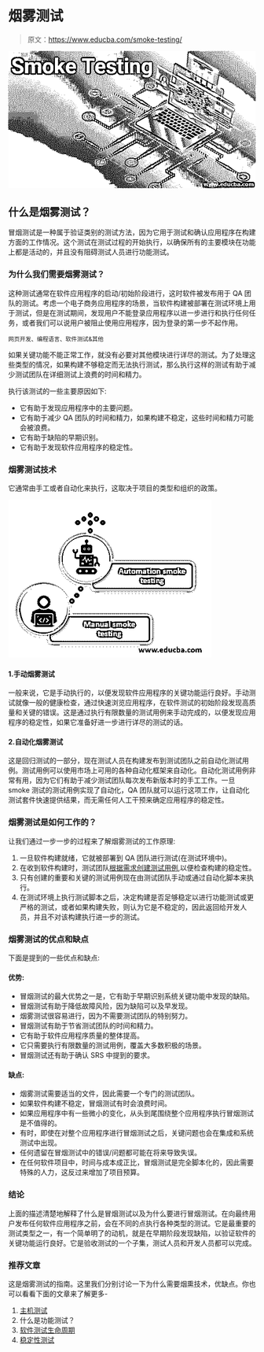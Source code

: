 # 烟雾测试

> 原文：<https://www.educba.com/smoke-testing/>

![Smoke Testing](img/cbb43d21b28e7e16560662e2df8ba6dd.png)



## 什么是烟雾测试？

冒烟测试是一种属于验证类别的测试方法，因为它用于测试和确认应用程序在构建方面的工作情况。这个测试在测试过程的开始执行，以确保所有的主要模块在功能上都是活动的，并且没有阻碍测试人员进行功能测试。

### 为什么我们需要烟雾测试？

这种测试通常在软件应用程序的启动/初始阶段进行，这时软件被发布用于 QA 团队的测试。考虑一个电子商务应用程序的场景，当软件构建被部署在测试环境上用于测试，但是在测试期间，发现用户不能登录应用程序以进一步进行和执行任何任务，或者我们可以说用户被阻止使用应用程序，因为登录的第一步不起作用。

<small>网页开发、编程语言、软件测试&其他</small>

如果关键功能不能正常工作，就没有必要对其他模块进行详尽的测试。为了处理这些类型的情况，如果构建不够稳定而无法执行测试，那么执行这样的测试有助于减少测试团队在详细测试上浪费的时间和精力。

执行该测试的一些主要原因如下:

*   它有助于发现应用程序中的主要问题。
*   它有助于减少 QA 团队的时间和精力，如果构建不稳定，这些时间和精力可能会被浪费。
*   它有助于缺陷的早期识别。
*   它有助于发现软件应用程序的稳定性。

### 烟雾测试技术

它通常由手工或者自动化来执行，这取决于项目的类型和组织的政策。

![Smoke Testing Techniques](img/c24f0b8d7d476d0a2cc86ce982227960.png)



#### 1.手动烟雾测试

一般来说，它是手动执行的，以便发现软件应用程序的关键功能运行良好。手动测试就像一般的健康检查，通过快速浏览应用程序，在软件测试的初始阶段发现高质量和关键的错误。这是通过执行有限数量的测试用例来手动完成的，以便发现应用程序的稳定性，如果它准备好进一步进行详尽的测试的话。

#### 2.自动化烟雾测试

这是回归测试的一部分，现在测试人员在构建发布到测试团队之前自动化测试用例。测试用例可以使用市场上可用的各种自动化框架来自动化。自动化测试用例非常有用，因为它们有助于减少测试团队每次发布新版本时的手工工作。一旦 smoke 测试的测试用例实现了自动化，QA 团队就可以运行这项工作，让自动化测试套件快速提供结果，而无需任何人工干预来确定应用程序的稳定性。

### 烟雾测试是如何工作的？

让我们通过一步一步的过程来了解烟雾测试的工作原理:

1.  一旦软件构建就绪，它就被部署到 QA 团队进行测试(在测试环境中)。
2.  在收到软件构建时，测试团队[根据需求创建测试用例](https://www.educba.com/what-is-test-case/),以便检查构建的稳定性。
3.  只有创建的重要和关键的测试用例现在由测试团队手动或通过自动化脚本来执行。
4.  在测试环境上执行测试脚本之后，决定构建是否足够稳定以进行功能测试或更严格的测试，或者如果构建失败，则认为它是不稳定的，因此返回给开发人员，并且不对该构建执行进一步的测试。

### 烟雾测试的优点和缺点

下面是提到的一些优点和缺点:

#### 优势:

*   冒烟测试的最大优势之一是，它有助于早期识别系统关键功能中发现的缺陷。
*   冒烟测试有助于降低故障风险，因为缺陷可以及早发现。
*   烟雾测试很容易进行，因为不需要测试团队的特别努力。
*   冒烟测试有助于节省测试团队的时间和精力。
*   它有助于软件应用程序质量的整体提高。
*   它只需要执行有限数量的测试用例，覆盖大多数积极的场景。
*   冒烟测试还有助于确认 SRS 中提到的要求。

#### 缺点:

*   烟雾测试需要适当的文件，因此需要一个专门的测试团队。
*   如果软件构建不稳定，冒烟测试有时会浪费时间。
*   如果应用程序中有一些微小的变化，从头到尾围绕整个应用程序执行冒烟测试是不值得的。
*   有时，即使在对整个应用程序进行冒烟测试之后，关键问题也会在集成和系统测试中出现。
*   任何遗留在冒烟测试中的错误/问题都可能在将来导致失误。
*   在任何软件项目中，时间与成本成正比，冒烟测试是完全脚本化的，因此需要特殊的人力，这反过来增加了项目预算。

### 结论

上面的描述清楚地解释了什么是冒烟测试以及为什么要进行冒烟测试。在向最终用户发布任何软件应用程序之前，会在不同的点执行各种类型的测试。它是最重要的测试类型之一，有一个简单明了的动机，就是在早期阶段发现缺陷，以验证软件的关键功能运行良好。它是验收测试的一个子集，测试人员和开发人员都可以完成。

### 推荐文章

这是烟雾测试的指南。这里我们分别讨论一下为什么需要烟熏技术，优缺点。你也可以看看下面的文章来了解更多-

1.  [主机测试](https://www.educba.com/mainframe-testing/)
2.  什么是功能测试？
3.  [软件测试生命周期](https://www.educba.com/software-testing-life-cycle/)
4.  [稳定性测试](https://www.educba.com/stability-testing/)





